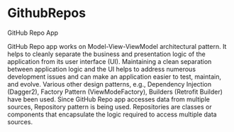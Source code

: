 # GithubRepos
GitHub Repo App

GitHub Repo app works on Model-View-ViewModel architectural pattern. It helps to cleanly separate the business and presentation logic of the application from its user interface (UI). Maintaining a clean separation between application logic and the UI helps to address numerous development issues and can make an application easier to test, maintain, and evolve.
Various other design patterns, e.g., Dependency Injection (Dagger2), Factory Pattern (ViewModeFactory), Builders (Retrofit Builder) have been used. Since GitHub Repo app accesses data from multiple sources, Repository pattern is being used. Repositories are classes or components that encapsulate the logic required to access multiple data sources. 
 

